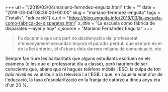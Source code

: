 +++
url = "/2019/03/04/mariano-fernndez-enguita.html"
title = ""
date = "2019-03-04T08:36:00+00:00"
slug = "mariano-fernndez-enguita"
tags = ["retalls", "educació"]
x_url = "https://blog.enguita.info/2019/03/la-escuela-como-fabrica-de-disparates.html"
x_title = "La escuela como fábrica de disparates —ayer y hoy"
x_source = "Mariano Fernández Enguita"
+++


> Fa decennis que una part no desdenyable del professorat d'ensenyament secundari enyora el paradís perdut, que sempre és el de la llei anterior, el d'abans dels darrers mitjans de comunicació, etc.

Sempre fan riure les barbaritats que alguns estudiants escriuen en els exàmens (o les que el professorat diu a classe), però hauríem de ser conscients que, abans que hi hagués telèfons mòbils i ESO, la culpa de *tan baix nivell* es va atribuir a la televisió i a l'EGB. I que, en aquella edat d'or de l'educació, la taxa d'escolarització en la franja de catorze a dinou anys era d'un 20 %.

